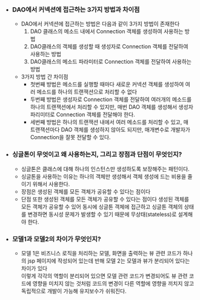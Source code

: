 - ### DAO에서 커넥션에 접근하는 3가지 방법과 차이점
  - DAO에서 커넥션에 접근하는 방법은 다음과 같이 3가지 방법이 존재한다  
    1. DAO 클래스의 메소드 내에서 Connection 객체를 생성하여 사용하는 방법
    2. DAO클래스의 객체를 생성할 때 생성자로 Connection 객체를 전달하여 사용하는 방법
    3. DAO클래스의 메소드 파라미터로 Connection 객체를 전달하여 사용하는 방법
  - 3가지 방법 간 차이점
    - 첫번째 방법은 메소드를 실행할 때마다 새로운 커넥션 객체를 생성하여 여러 메소드를 하나의 트랜잭션으로 처리할 수 없다
    - 두번째 방법은 생성자로 Connection 객체를 전달하여 여러개의 메소드를 하나의 트랜잭션에서 처리할 수 있지만, 매번 DAO 객체를 생성해서 생성자 파리미터로 Connection 객체를 전달해야 한다.
    - 세번째 방법은 하나의 트랜잭션 내에서 여러 메소드를 처리할 수 있고, 매 트랜잭션마다 DAO 객체를 생성하지 않아도 되지만, 매개변수로 개발자가 Connection을 잘못 전달할 수 있다. 
    
- ### 싱글톤이 무엇이고 왜 사용하는지, 그리고 장점과 단점이 무엇인지?
  - 싱글톤은 클래스에 대해 하나의 인스턴스만 생성하도록 보장해주는 패턴이다.
  - 싱글톤을 사용하는 이유는 하나의 객체만 생성해서 객체 생성에 드는 비용을 줄이기 위해서 사용한다.
  - 장점은 생성된 객체를 모든 객체가 공유할 수 있다는 점이다
  - 단점 또한 생성된 객체를 모든 객체가 공유할 수 있다는 점이다
    생성된 객체를 모든 객체가 공유할 수 있어 동시에 싱글톤 객체에 접근하고 싱글톤 객체의 상태를 변경하면 동시성 문제가 발생할 수 있기 때문에 무상태(stateless)로 설계해야 한다.
- ### 모델1과 모델2의 차이가 무엇인지?
  - 모델 1은 비즈니스 로직을 처리하는 모델, 화면을 출력하는 뷰 관련 코드가 하나의 jsp 페이지에 작성되어 있는데 반해 모델 2는 모델과 뷰가 분리되어 있다는 차이가 있다  
    이렇게 각각의 역할이 분리되어 있으면 모델 관련 코드가 변경되어도 뷰 관련 코드에 영향을 미치지 않는 것처럼 코드의 변경이 다른 역할에 영향을 끼치지 않고 독립적으로 개발이 가능해 유지보수가 쉬워진다.
